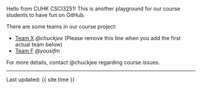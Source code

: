 Hello from CUHK CSCI3251! This is another playground for our course students to have fun on GitHub.

There are some teams in our course project:

* [Team X](https://csci3251-2020.github.io/project-team-x/ 'Team-X') _@chuckjee_ (Please remove this line when you add the first actual team below)
* [Team F](https://csci3251-2020.github.io/project-team-f/ 'Team-F') _@yousifm_

For more details, contact @chuckjee regarding course issues.

---
Last updated: {{ site.time }}
